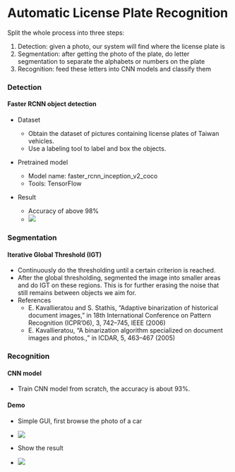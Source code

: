 # Automatic License Plate Recognition

Split the whole process into three steps:
1. Detection: given a photo, our system will find where the license plate is
2. Segmentation: after getting the photo of the plate, do letter segmentation to separate the alphabets or numbers on the plate
3. Recognition: feed these letters into CNN models and classify them

### Detection
#### Faster RCNN object detection
* Dataset
    * Obtain the dataset of pictures containing license plates of Taiwan vehicles.
    * Use a labeling tool to label and box the objects.

* Pretrained model
    * Model name: faster_rcnn_inception_v2_coco
    * Tools: TensorFlow

* Result
    * Accuracy of above 98%
    * ![](https://i.imgur.com/4WUbT5R.png)

### Segmentation
#### Iterative Global Threshold (IGT)
* Continuously do the thresholding until a certain criterion is reached.
* After the global thresholding, segmented the image into smaller areas and do IGT on these regions. This is for further erasing the noise that still remains between objects we aim for.
* References
    * E. Kavallieratou and S. Stathis, “Adaptive binarization of historical document images,” in 18th International Conference on Pattern Recognition (ICPR’06), 3, 742–745, IEEE (2006)
    * E. Kavallieratou, “A binarization algorithm specialized on document images and photos.,” in ICDAR, 5, 463–467 (2005)

### Recognition
#### CNN model
* Train CNN model from scratch, the accuracy is about 93%.

#### Demo
* Simple GUI, first browse the photo of a car
* ![](https://i.imgur.com/pcB0lyH.png)

* Show the result
* ![](https://i.imgur.com/jJwp3Ti.png)


